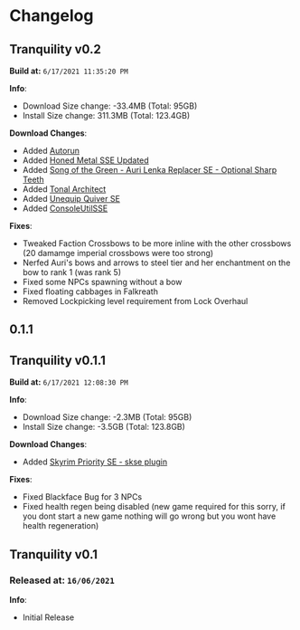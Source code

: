 # Changelog

## Tranquility v0.2

**Build at:** `6/17/2021 11:35:20 PM`

**Info**:

- Download Size change: -33.4MB (Total: 95GB)
- Install Size change: 311.3MB (Total: 123.4GB)

**Download Changes**:

- Added [Autorun](http://nexusmods.com/skyrimspecialedition/mods/45451)
- Added [Honed Metal SSE Updated](http://nexusmods.com/skyrimspecialedition/mods/51254)
- Added [Song of the Green - Auri Lenka Replacer SE - Optional Sharp Teeth](http://nexusmods.com/skyrimspecialedition/mods/29345)
- Added [Tonal Architect](http://nexusmods.com/skyrimspecialedition/mods/51199)
- Added [Unequip Quiver SE](http://nexusmods.com/skyrimspecialedition/mods/44031)
- Added [ConsoleUtilSSE](http://nexusmods.com/skyrimspecialedition/mods/24858)

**Fixes**:

- Tweaked Faction Crossbows to be more inline with the other crossbows (20 damamge imperial crossbows were too strong)
- Nerfed Auri's bows and arrows to steel tier and her enchantment on the bow to rank 1 (was rank 5)
- Fixed some NPCs spawning without a bow
- Fixed floating cabbages in Falkreath
- Removed Lockpicking level requirement from Lock Overhaul

## 0.1.1

## Tranquility v0.1.1

**Build at:** `6/17/2021 12:08:30 PM`

**Info**:

- Download Size change: -2.3MB (Total: 95GB)
- Install Size change: -3.5GB (Total: 123.8GB)

**Download Changes**:

- Added [Skyrim Priority SE - skse plugin](http://nexusmods.com/skyrimspecialedition/mods/50129)

**Fixes**:

- Fixed Blackface Bug for 3 NPCs
- Fixed health regen being disabled (new game required for this sorry, if you dont start a new game nothing will go wrong but you wont have health regeneration)

## Tranquility v0.1

### Released at: `16/06/2021`

**Info**:

- Initial Release
